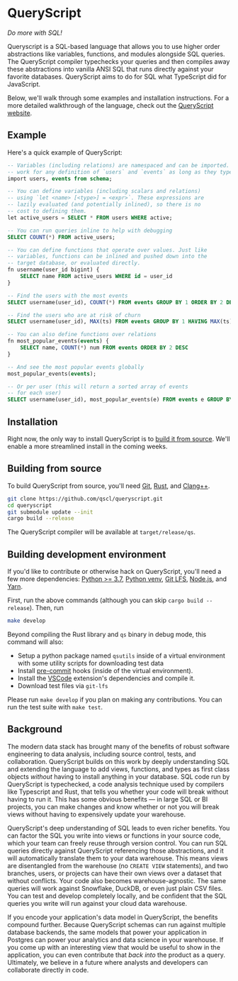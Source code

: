 # QueryScript

_Do more with SQL!_

Queryscript is a SQL-based language that allows you to use higher order abstractions like
variables, functions, and modules alongside SQL queries. The QueryScript compiler typechecks
your queries and then compiles away these abstractions into vanilla ANSI SQL that runs
directly against your favorite databases. QueryScript aims to do for SQL what TypeScript
did for JavaScript.

Below, we'll walk through some examples and installation instructions. For a more detailed walkthrough
of the language, check out the [QueryScript website](https://queryscript.com/).

## Example

Here's a quick example of QueryScript:

```sql
-- Variables (including relations) are namespaced and can be imported. The below queries will
-- work for any definition of `users` and `events` as long as they typecheck.
import users, events from schema;

-- You can define variables (including scalars and relations)
-- using `let <name> [<type>] = <expr>`. These expressions are
-- lazily evaluated (and potentially inlined), so there is no
-- cost to defining them.
let active_users = SELECT * FROM users WHERE active;

-- You can run queries inline to help with debugging
SELECT COUNT(*) FROM active_users;

-- You can define functions that operate over values. Just like
-- variables, functions can be inlined and pushed down into the
-- target database, or evaluated directly.
fn username(user_id bigint) {
    SELECT name FROM active_users WHERE id = user_id
}

-- Find the users with the most events
SELECT username(user_id), COUNT(*) FROM events GROUP BY 1 ORDER BY 2 DESC LIMIT 10;

-- Find the users who are at risk of churn
SELECT username(user_id), MAX(ts) FROM events GROUP BY 1 HAVING MAX(ts) < NOW() - INTERVAL 1 MONTH;

-- You can also define functions over relations
fn most_popular_events(events) {
    SELECT name, COUNT(*) num FROM events ORDER BY 2 DESC
}

-- And see the most popular events globally
most_popular_events(events);

-- Or per user (this will return a sorted array of events
-- for each user)
SELECT username(user_id), most_popular_events(e) FROM events e GROUP BY 1;
```

## Installation

Right now, the only way to install QueryScript is to [build it from source](#building-from-source). We'll enable a more streamlined
install in the coming weeks.

## Building from source

To build QueryScript from source, you'll need [Git](https://git-scm.com/), [Rust](https://www.rust-lang.org/tools/install), and [Clang++](https://clang.llvm.org/).

```bash
git clone https://github.com/qscl/queryscript.git
cd queryscript
git submodule update --init
cargo build --release
```

The QueryScript compiler will be available at `target/release/qs`.

## Building development environment

If you'd like to contribute or otherwise hack on QueryScript, you'll need a few more dependencies: [Python >= 3.7](https://www.python.org/downloads/), [Python venv](https://docs.python.org/3/library/venv.html), [Git LFS](https://git-lfs.com/), [Node.js](https://nodejs.org/en/download/), and [Yarn](https://classic.yarnpkg.com/en/docs/install/).

First, run the above commands (although you can skip `cargo build --release`). Then, run

```bash
make develop
```

Beyond compiling the Rust library and `qs` binary in debug mode, this command will also:

- Setup a python package named `qsutils` inside of a virtual environment with some utility scripts for downloading test data
- Install [pre-commit](https://pre-commit.com/) hooks (inside of the virtual environment).
- Install the [VSCode](https://code.visualstudio.com/) extension's dependencies and compile it.
- Download test files via `git-lfs`

Please run `make develop` if you plan on making any contributions. You can run the test suite with `make test`.

## Background

The modern data stack has brought many of the benefits of robust software engineering to data analysis,
including source control, tests, and collaboration. QueryScript builds on this work by deeply understanding
SQL and extending the language to add views, functions, and types as first class objects _without_ having to
install anything in your database. SQL code run by QueryScript is typechecked, a code analysis technique used
by compilers like Typescript and Rust, that tells you whether your code will break without having to run it.
This has some obvious benefits — in large SQL or BI projects, you can make changes and know whether or not
you will break views without having to expensively update your warehouse.

QueryScript's deep understanding of SQL leads to even richer benefits. You can factor the SQL you write into
views or functions in your source code, which your team can freely reuse through version control. You can run
SQL queries directly against QueryScript referencing those abstractions, and it will automatically translate
them to your data warehouse. This means views are disentangled from the warehouse (no `CREATE VIEW`
statements), and two branches, users, or projects can have their own views over a dataset that without
conflicts. Your code also becomes warehouse-agnostic. The same queries will work against Snowflake, DuckDB,
or even just plain CSV files. You can test and develop completely locally, and be confident that the SQL
queries you write will run against your cloud data warehouse.

If you encode your application's data model in QueryScript, the benefits compound further. Because QueryScript schemas can run against multiple database backends, the same models that
power your application in Postgres can power your analytics and data science in your warehouse. If you
come up with an interesting view that would be useful to show in the application, you can even contribute
that _back into_ the product as a query. Ultimately, we believe in a future where analysts and developers
can collaborate directly in code.
